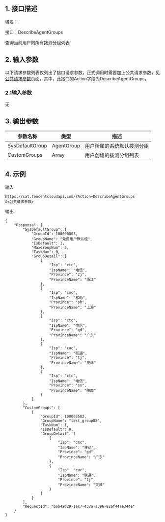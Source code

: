 ## 1. 接口描述

域名：

接口：DescribeAgentGroups



查询当前用户的所有拨测分组列表

## 2. 输入参数

以下请求参数列表仅列出了接口请求参数，正式调用时需要加上公共请求参数，见<a href="/doc/api/405/公共请求参数" title="公共请求参数">公共请求参数</a>页面。其中，此接口的Action字段为DescribeAgentGroups。

### 2.1输入参数

无

#### 

## 3. 输出参数

| 参数名称    | 类型     | 描述                  |
| ------- | ------ | ------------------- |
| SysDefaultGroup    | AgentGroup    | 用户所属的系统默认拨测分组 |
| CustomGroups | Array | 用户创建的拨测分组列表          |

## 4. 示例

输入

```
https://cat.tencentcloudapi.com/?Action=DescribeAgentGroups
&<公共请求参数>

```

输出

```
{
    "Response": {
        "SysDefaultGroup": {
            "GroupId": 100000003,
            "GroupName": "免费用户默认组",
            "IsDefault": 1,
            "MaxGroupNum": 5,
            "TaskNum": 0,
            "GroupDetail": [
                {
                    "Isp": "ctc",
                    "IspName": "电信",
                    "Province": "zj",
                    "ProvinceName": "浙江"
                },
                {
                    "Isp": "cmc",
                    "IspName": "移动",
                    "Province": "sh",
                    "ProvinceName": "上海"
                },
                {
                    "Isp": "ctc",
                    "IspName": "电信",
                    "Province": "gd",
                    "ProvinceName": "广东"
                },
                {
                    "Isp": "cuc",
                    "IspName": "联通",
                    "Province": "tj",
                    "ProvinceName": "天津"
                },
                {
                    "Isp": "ctc",
                    "IspName": "电信",
                    "Province": "sx",
                    "ProvinceName": "陕西"
                }
            ]
        },
        "CustomGroups": [
            {
                "GroupId": 100003502,
                "GroupName": "test_group88",
                "TaskNum": 1,
                "IsDefault": 0,
                "GroupDetail": [
                    {
                        "Isp": "cmc",
                        "IspName": "移动",
                        "Province": "gd",
                        "ProvinceName": "广东"
                    },
                    {
                        "Isp": "cuc",
                        "IspName": "联通",
                        "Province": "tj",
                        "ProvinceName": "天津"
                    }
                ]
            }
        ],
        "RequestId": "b6b42d29-1ec7-437a-a396-826f44ae344e"
    }
}
```